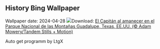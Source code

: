 ## History Bing Wallpaper
Wallpaper date: 2024-04-28
![](https://www.bing.com/th?id=OHR.GuadalupeTexas_ES-ES2551228922_UHD.jpg&w=1000)Download: [El Capitán al amanecer en el Parque Nacional de las Montañas Guadalupe, Texas, EE.UU. (© Adam Mowery/Tandem Stills + Motion)](https://www.bing.com/th?id=OHR.GuadalupeTexas_ES-ES2551228922_UHD.jpg)

Auto get programm by LtgX
